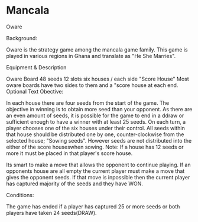# Mancala
Oware

Background:

Oware is the strategy game among the mancala game family. This game is played in various regions in Ghana and translate as "He She Marries". 

Equipment & Description

Oware Board
48 seeds
12 slots
six houses / each side
"Score House" Most oware boards have two sides to them and a "score house at each end. Optional Text
Obective:

In each house there are four seeds from the start of the game. 
The objective in winning is to obtain more seed than your opponent. 
As there are an even amount of seeds, it is possible for the game to end in a ddraw or sufficient enough to have a winner with at least 25 seeds. 
On each turn, a player chooses one of the six houses under their control. 
All seeds within that house should be distributed one by one, counter-clockwise from the selected house; "Sowing seeds". 
However seeds are not distributed into the either of the score houseswhen sowing. 
Note: If a house has 12 seeds or more it must be placed in that player's score house.

Its smart to make a move that allows the opponent to continue playing. 
If an opponents house are all empty the current player must make a move that gives the opponent seeds. 
If that move is inpossible then the current player has captured majority of the seeds and they have WON.

Conditions:

The game has ended if a player has captured 25 or more seeds or both players have taken 24 seeds(DRAW).
